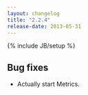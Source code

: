 ```yaml
---
layout: changelog
title: "2.2.4"
release-date: 2013-05-31
---
```

{% include JB/setup %}

## Bug fixes

* Actually start Metrics.
